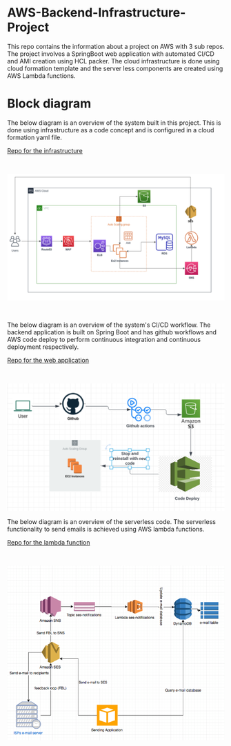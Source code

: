 # AWS-Backend-Infrastructure-Project
This repo contains the information about a project on AWS with 3 sub repos. The project involves a SpringBoot web application with automated CI/CD and AMI creation using HCL packer. The cloud infrastructure is done using cloud formation template and the server less components  are created using AWS Lambda functions.

# Block diagram

The below diagram is an overview of the system built in this project. This is done using infrastructure as a code concept and is configured in a cloud formation yaml file.

[Repo for the infrastructure](https://github.com/ebiskhan123/infrastructure)

<br/>

![image](./static/infrastructure.png)

<br/>

The below diagram is an overview of the system's CI/CD workflow. The backend application is built on Spring Boot and has github workflows and AWS code deploy to perform continuous integration and continuous deployment respectively.

[Repo for the web application](https://github.com/ebiskhan123/webservice)

<br/>

![image](./static/cicd.png)
<br/>


The below diagram is an overview of the serverless code. The serverless functionality to send emails is achieved using AWS lambda functions.

[Repo for the lambda function](https://github.com/ebiskhan123/serverless)

<br/>

![image](./static/lambda.png)
